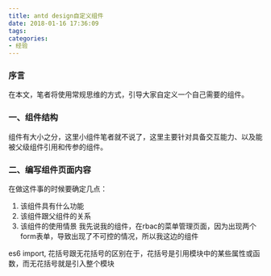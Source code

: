 ```yaml
---
title: antd design自定义组件
date: 2018-01-16 17:36:09
tags:
categories:
- 经验
---
```


### 序言
在本文，笔者将使用常规思维的方式，引导大家自定义一个自己需要的组件。

### 一、组件结构
组件有大小之分，这里小组件笔者就不说了，这里主要针对具备交互能力、以及能被父级组件引用和传参的组件。

### 二、编写组件页面内容
在做这件事的时候要确定几点：
1. 该组件具有什么功能
2. 该组件跟父组件的关系
3. 该组件的使用情景
我先说我的组件，在rbac的菜单管理页面，因为出现两个form表单，导致出现了不可控的情况，所以我这边的组件

es6 import, 花括号跟无花括号的区别在于，花括号是引用模块中的某些属性或函数，而无花括号就是引入整个模块